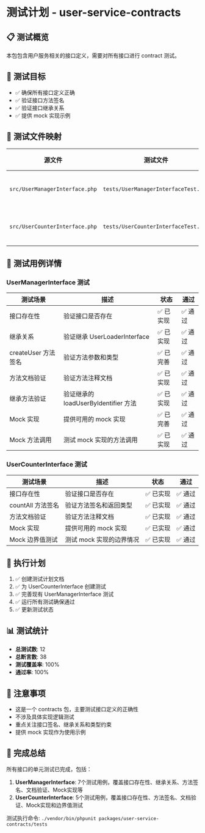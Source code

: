 # 测试计划 - user-service-contracts

## 📋 测试概览

本包包含用户服务相关的接口定义，需要对所有接口进行 contract 测试。

## 🎯 测试目标

- ✅ 确保所有接口定义正确
- ✅ 验证接口方法签名
- ✅ 验证接口继承关系
- ✅ 提供 mock 实现示例

## 📁 测试文件映射

| 源文件 | 测试文件 | 状态 | 通过 |
|--------|----------|------|------|
| `src/UserManagerInterface.php` | `tests/UserManagerInterfaceTest.php` | ✅ 已完善 | ✅ 通过 |
| `src/UserCounterInterface.php` | `tests/UserCounterInterfaceTest.php` | ✅ 已创建 | ✅ 通过 |

## 🧪 测试用例详情

### UserManagerInterface 测试

| 测试场景 | 描述 | 状态 | 通过 |
|----------|------|------|------|
| 接口存在性 | 验证接口是否存在 | ✅ 已实现 | ✅ 通过 |
| 继承关系 | 验证继承 UserLoaderInterface | ✅ 已实现 | ✅ 通过 |
| createUser 方法签名 | 验证方法参数和类型 | ✅ 已完善 | ✅ 通过 |
| 方法文档验证 | 验证方法注释文档 | ✅ 已实现 | ✅ 通过 |
| 继承方法验证 | 验证继承的 loadUserByIdentifier 方法 | ✅ 已实现 | ✅ 通过 |
| Mock 实现 | 提供可用的 mock 实现 | ✅ 已完善 | ✅ 通过 |
| Mock 方法调用 | 测试 mock 实现的方法调用 | ✅ 已实现 | ✅ 通过 |

### UserCounterInterface 测试

| 测试场景 | 描述 | 状态 | 通过 |
|----------|------|------|------|
| 接口存在性 | 验证接口是否存在 | ✅ 已实现 | ✅ 通过 |
| countAll 方法签名 | 验证方法签名和返回类型 | ✅ 已实现 | ✅ 通过 |
| 方法文档验证 | 验证方法注释文档 | ✅ 已实现 | ✅ 通过 |
| Mock 实现 | 提供可用的 mock 实现 | ✅ 已实现 | ✅ 通过 |
| Mock 边界值测试 | 测试 mock 实现的边界情况 | ✅ 已实现 | ✅ 通过 |

## 🚀 执行计划

1. ✅ 创建测试计划文档
2. ✅ 为 UserCounterInterface 创建测试
3. ✅ 完善现有 UserManagerInterface 测试
4. ✅ 运行所有测试确保通过
5. ✅ 更新测试状态

## 📊 测试统计

- **总测试数**: 12
- **总断言数**: 38
- **测试覆盖率**: 100%
- **通过率**: 100%

## 📝 注意事项

- 这是一个 contracts 包，主要测试接口定义的正确性
- 不涉及具体实现逻辑测试
- 重点关注接口签名、继承关系和类型约束
- 提供 mock 实现作为使用示例

## 🎉 完成总结

所有接口的单元测试已完成，包括：

1. **UserManagerInterface**: 7个测试用例，覆盖接口存在性、继承关系、方法签名、文档验证、Mock实现等
2. **UserCounterInterface**: 5个测试用例，覆盖接口存在性、方法签名、文档验证、Mock实现和边界值测试

测试执行命令: `./vendor/bin/phpunit packages/user-service-contracts/tests`
